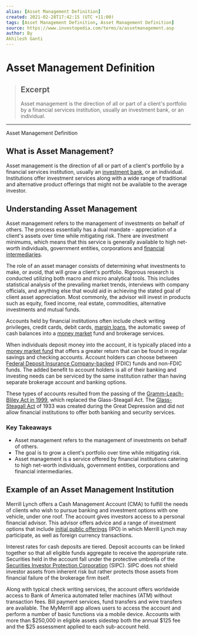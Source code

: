 ```yaml
---
alias: [Asset Management Definition]
created: 2021-02-28T17:42:15 (UTC +11:00)
tags: [Asset Management Definition, Asset Management Definition]
source: https://www.investopedia.com/terms/a/assetmanagement.asp
author: By
Akhilesh Ganti
---
```


# Asset Management Definition

> ## Excerpt
> Asset management is the direction of all or part of a client's portfolio by a financial services institution, usually an investment bank, or an individual.

---

Asset Management Definition
## What is Asset Management?

Asset management is the direction of all or part of a client's portfolio by a financial services institution, usually an [investment bank](https://www.investopedia.com/terms/i/investmentbank.asp), or an individual. Institutions offer investment services along with a wide range of traditional and alternative product offerings that might not be available to the average investor.

## Understanding Asset Management

Asset management refers to the management of investments on behalf of others. The process essentially has a dual mandate - appreciation of a client's assets over time while mitigating risk. There are investment minimums, which means that this service is generally available to high net-worth individuals, government entities, corporations and [financial intermediaries](https://www.investopedia.com/terms/f/financialintermediary.asp).

The role of an asset manager consists of determining what investments to make, or avoid, that will grow a client's portfolio. Rigorous research is conducted utilizing both macro and micro analytical tools. This includes statistical analysis of the prevailing market trends, interviews with company officials, and anything else that would aid in achieving the stated goal of client asset appreciation. Most commonly, the advisor will invest in products such as equity, fixed income, real estate, commodities, alternative investments and mutual funds.

Accounts held by financial institutions often include check writing privileges, credit cards, debit cards, [margin loans](https://www.investopedia.com/terms/m/margin_loan_availability.asp), the automatic sweep of cash balances into a [money market](https://www.investopedia.com/terms/m/moneymarket.asp) fund and brokerage services.

When individuals deposit money into the account, it is typically placed into a [money market fund](https://www.investopedia.com/terms/m/money-marketfund.asp) that offers a greater return that can be found in regular savings and checking accounts. Account holders can choose between [Federal Deposit Insurance Company-backed](https://www.investopedia.com/terms/f/fdic.asp) (FDIC) funds and non-FDIC funds. The added benefit to account holders is all of their banking and investing needs can be serviced by the same institution rather than having separate brokerage account and banking options.

These types of accounts resulted from the passing of the [Gramm-Leach-Bliley Act in 1999](https://www.investopedia.com/terms/g/glba.asp), which replaced the Glass-Steagall Act. The [Glass-Steagall Act](https://www.investopedia.com/terms/g/glass_steagall_act.asp) of 1933 was created during the Great Depression and did not allow financial institutions to offer both banking and security services.

### Key Takeaways

-   Asset management refers to the management of investments on behalf of others.
-   The goal is to grow a client's portfolio over time while mitigating risk.
-   Asset management is a service offered by financial institutions catering to high net-worth individuals, government entities, corporations and financial intermediaries.

## Example of an Asset Management Institution

Merrill Lynch offers a Cash Management Account (CMA) to fulfill the needs of clients who wish to pursue banking and investment options with one vehicle, under one roof. The account gives investors access to a personal financial advisor. This advisor offers advice and a range of investment options that include [initial public offerings](https://www.investopedia.com/terms/i/ipo.asp) (IPO) in which Merrill Lynch may participate, as well as foreign currency transactions.

Interest rates for cash deposits are tiered. Deposit accounts can be linked together so that all eligible funds aggregate to receive the appropriate rate. Securities held in the account fall under the protective umbrella of the [Securities Investor Protection Corporation](https://www.investopedia.com/terms/s/sipc.asp) (SIPC). SIPC does not shield investor assets from inherent risk but rather protects those assets from financial failure of the brokerage firm itself.

Along with typical check writing services, the account offers worldwide access to Bank of America automated teller machines (ATM) without transaction fees. Bill payment services, fund transfers and wire transfers are available. The MyMerrill app allows users to access the account and perform a number of basic functions via a mobile device. Accounts with more than $250,000 in eligible assets sidestep both the annual $125 fee and the $25 assessment applied to each sub-account held.
